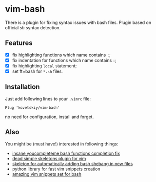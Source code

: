 # vim-bash

There is a plugin for fixing syntax issues with bash files. Plugin based on
official *sh* syntax detection.

## Features

- [x] fix highlighting functions which name contains `:`;
- [x] fix indentation for functions which name contains `:`;
- [x] fix highlighting `local` statement;
- [x] set ft=bash for `*.sh` files.

## Installation

Just add following lines to your `.vimrc` file:

```viml
Plug 'kovetskiy/vim-bash'
```

no need for configuration, install and forget.

## Also

You might be (must have!) interested in following things:

- [insane youcompleteme bash functions completion fix](http://github.com/kovetskiy/ycm-sh)
- [dead simple skeletons plugin for vim](http://github.com/kovetskiy/vim-ski)
- [skeleton for automatically adding bash shebang in new files](https://github.com/kovetskiy/dotfiles/blob/master/.vim/skeletons/bash.skeleton)
- [python library for fast vim snippets creation](http://github.com/reconquest/vim-pythonx)
- [amazing vim snippets set for bash](https://github.com/reconquest/snippets/blob/master/bash.snippets)
